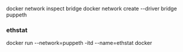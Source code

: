 docker network inspect bridge
docker network create --driver bridge puppeth

### ethstat
docker run --network=puppeth -itd --name=ethstat docker
